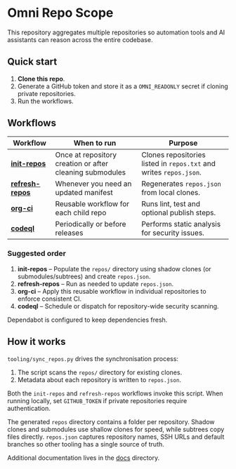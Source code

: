 # Omni Repo Scope

This repository aggregates multiple repositories so automation tools and AI assistants can reason across the entire codebase.

## Quick start

1. **Clone this repo**.
2. Generate a GitHub token and store it as a `OMNI_READONLY` secret if cloning private repositories.
3. Run the workflows.

## Workflows

| Workflow | When to run | Purpose |
|----------|-------------|---------|
| [**init-repos**](.github/workflows/init-repos.yml) | Once at repository creation or after cleaning submodules | Clones repositories listed in `repos.txt` and writes `repos.json`. |
| [**refresh-repos**](.github/workflows/refresh-repos.yml) | Whenever you need an updated manifest | Regenerates `repos.json` from local clones. |
| [**org-ci**](.github/workflows/org-ci.yml) | Reusable workflow for each child repo | Runs lint, test and optional publish steps. |
| [**codeql**](.github/workflows/codeql.yml) | Periodically or before releases | Performs static analysis for security issues. |

### Suggested order

1. **init-repos** – Populate the `repos/` directory using shadow clones (or submodules/subtrees) and create `repos.json`.
2. **refresh-repos** – Run as needed to update `repos.json`.
3. **org-ci** – Apply this reusable workflow in individual repositories to enforce consistent CI.
4. **codeql** – Schedule or dispatch for repository-wide security scanning.

Dependabot is configured to keep dependencies fresh.

## How it works

`tooling/sync_repos.py` drives the synchronisation process:

1. The script scans the `repos/` directory for existing clones.
2. Metadata about each repository is written to `repos.json`.

Both the `init-repos` and `refresh-repos` workflows invoke this script. When running locally, set `GITHUB_TOKEN` if private repositories require authentication.

The generated `repos` directory contains a folder per repository. Shadow clones and submodules use shallow clones for speed, while subtrees copy files directly. `repos.json` captures repository names, SSH URLs and default branches so other tooling has a single source of truth.

Additional documentation lives in the [docs](docs/) directory.
